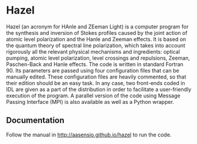 Hazel
=====

Hazel (an acronym for HAnle and ZEeman Light) is a computer program for the synthesis and inversion of Stokes profiles caused by the
joint action of atomic level polarization and the Hanle and Zeeman effects. It is
based on the quantum theory of spectral line polarization, which takes into account
rigorously all the relevant physical mechanisms and ingredients: optical pumping,
atomic level polarization, level crossings and repulsions, Zeeman, Paschen-Back and
Hanle effects. The code is written in standard Fortran 90. Its parameters 
are passed using four configuration files that can be manually edited. These
configuration files are heavily commented, so that their edition should 
be an easy task. In any case, two front-ends coded in IDL are given as a part of the 
distribution in order to facilitate a user-friendly execution of the program.
A parallel version of the code using Message Passing Interface (MPI) is
also available as well as a Python wrapper.

Documentation
-------------
Follow the manual in http://aasensio.github.io/hazel to run the code.
